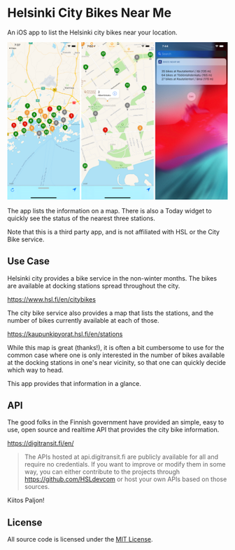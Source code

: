 # Helsinki City Bikes Near Me

An iOS app to list the Helsinki city bikes near your location.

<img src="Artwork/Screenshot.png" width="622" alt="Screenshots of the App"/>

The app lists the information on a map. There is also a Today widget
to quickly see the status of the nearest three stations.

Note that this is a third party app, and is not affiliated with HSL or
the City Bike service.

## Use Case

Helsinki city provides a bike service in the non-winter months. The
bikes are available at docking stations spread throughout the city.

https://www.hsl.fi/en/citybikes

The city bike service also provides a map that lists the stations, and
the number of bikes currently available at each of those.

https://kaupunkipyorat.hsl.fi/en/stations

While this map is great (thanks!), it is often a bit cumbersome to use
for the common case where one is only interested in the number of
bikes available at the docking stations in one's near vicinity, so
that one can quickly decide which way to head.

This app provides that information in a glance.

## API

The good folks in the Finnish government have provided an simple, easy
to use, open source and realtime API that provides the city bike
information.

https://digitransit.fi/en/

> The APIs hosted at api.digitransit.fi are publicly available for all
  and require no credentials. If you want to improve or modify them in
  some way, you can either contribute to the projects through
  https://github.com/HSLdevcom or host your own APIs based on those
  sources.

Kiitos Paljon!

## License

All source code is licensed under the [MIT License](LICENSE).
